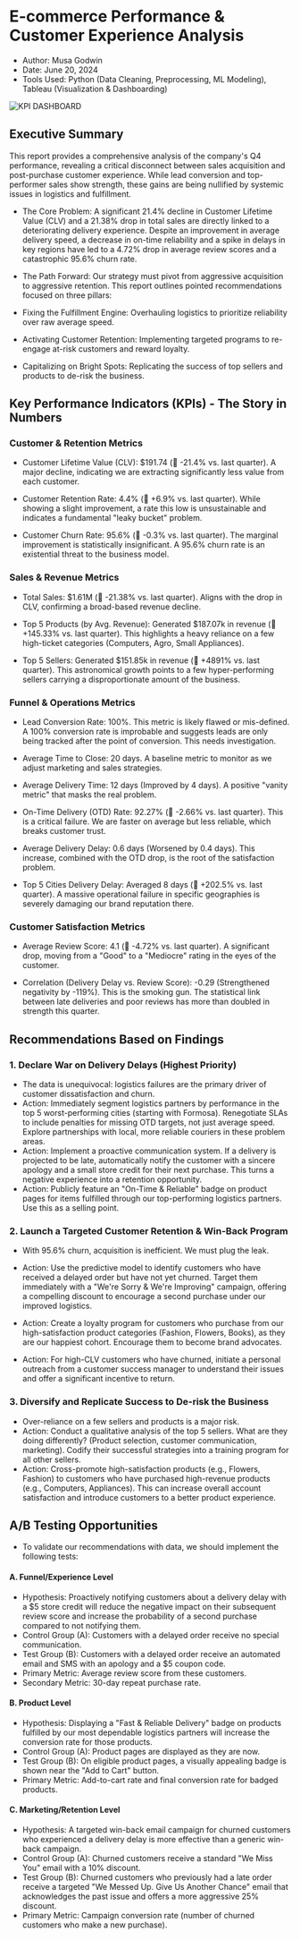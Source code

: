 # E-commerce Performance & Customer Experience Analysis
- Author: Musa Godwin
- Date: June 20, 2024
- Tools Used: Python (Data Cleaning, Preprocessing, ML Modeling), Tableau (Visualization & Dashboarding)

![KPI DASHBOARD](https://github.com/GeamXD/E-commerce-Performance---Customer-Experience-Analysis/blob/main/dashboard%20template/KPI%20DASHBOARD.png)

## Executive Summary
This report provides a comprehensive analysis of the company's Q4 performance, revealing a critical disconnect between sales acquisition and post-purchase customer experience. While lead conversion and top-performer sales show strength, these gains are being nullified by systemic issues in logistics and fulfillment.

- The Core Problem: A significant 21.4% decline in Customer Lifetime Value (CLV) and a 21.38% drop in total sales are directly linked to a deteriorating delivery experience. Despite an improvement in average delivery speed, a decrease in on-time reliability and a spike in delays in key regions have led to a 4.72% drop in average review scores and a catastrophic 95.6% churn rate.


- The Path Forward: Our strategy must pivot from aggressive acquisition to aggressive retention. This report outlines pointed recommendations focused on three pillars:


- Fixing the Fulfillment Engine: Overhauling logistics to prioritize reliability over raw average speed.


- Activating Customer Retention: Implementing targeted programs to re-engage at-risk customers and reward loyalty.


- Capitalizing on Bright Spots: Replicating the success of top sellers and products to de-risk the business.

## Key Performance Indicators (KPIs) - The Story in Numbers

### Customer & Retention Metrics
- Customer Lifetime Value (CLV): $191.74 (🔻 -21.4% vs. last quarter). A major decline, indicating we are extracting significantly less value from each customer.


- Customer Retention Rate: 4.4% (🔼 +6.9% vs. last quarter). While showing a slight improvement, a rate this low is unsustainable and indicates a fundamental "leaky bucket" problem.


- Customer Churn Rate: 95.6% (🔽 -0.3% vs. last quarter). The marginal improvement is statistically insignificant. A 95.6% churn rate is an existential threat to the business model.

### Sales & Revenue Metrics
- Total Sales: $1.61M (🔻 -21.38% vs. last quarter). Aligns with the drop in CLV, confirming a broad-based revenue decline.


- Top 5 Products (by Avg. Revenue): Generated $187.07k in revenue (🔼 +145.33% vs. last quarter). This highlights a heavy reliance on a few high-ticket categories (Computers, Agro, Small Appliances).


- Top 5 Sellers: Generated $151.85k in revenue (🔼 +4891% vs. last quarter). This astronomical growth points to a few hyper-performing sellers carrying a disproportionate amount of the business.

### Funnel & Operations Metrics
- Lead Conversion Rate: 100%. This metric is likely flawed or mis-defined. A 100% conversion rate is improbable and suggests leads are only being tracked after the point of conversion. This needs investigation.


- Average Time to Close: 20 days. A baseline metric to monitor as we adjust marketing and sales strategies.


- Average Delivery Time: 12 days (Improved by 4 days). A positive "vanity metric" that masks the real problem.


- On-Time Delivery (OTD) Rate: 92.27% (🔻 -2.66% vs. last quarter). This is a critical failure. We are faster on average but less reliable, which breaks customer trust.


- Average Delivery Delay: 0.6 days (Worsened by 0.4 days). This increase, combined with the OTD drop, is the root of the satisfaction problem.

- Top 5 Cities Delivery Delay: Averaged 8 days (🔼 +202.5% vs. last quarter). A massive operational failure in specific geographies is severely damaging our brand reputation there.

### Customer Satisfaction Metrics
- Average Review Score: 4.1 (🔻 -4.72% vs. last quarter). A significant drop, moving from a "Good" to a "Mediocre" rating in the eyes of the customer.


- Correlation (Delivery Delay vs. Review Score): -0.29 (Strengthened negativity by -119%). This is the smoking gun. The statistical link between late deliveries and poor reviews has more than doubled in strength this quarter.

## Recommendations Based on Findings
### 1. Declare War on Delivery Delays (Highest Priority)
- The data is unequivocal: logistics failures are the primary driver of customer dissatisfaction and churn.
- Action: Immediately segment logistics partners by performance in the top 5 worst-performing cities (starting with Formosa). Renegotiate SLAs to include penalties for missing OTD targets, not just average speed. Explore partnerships with local, more reliable couriers in these problem areas.
- Action: Implement a proactive communication system. If a delivery is projected to be late, automatically notify the customer with a sincere apology and a small store credit for their next purchase. This turns a negative experience into a retention opportunity.
- Action: Publicly feature an "On-Time & Reliable" badge on product pages for items fulfilled through our top-performing logistics partners. Use this as a selling point.

### 2. Launch a Targeted Customer Retention & Win-Back Program
- With 95.6% churn, acquisition is inefficient. We must plug the leak.

- Action: Use the predictive model to identify customers who have received a delayed order but have not yet churned. Target them immediately with a "We're Sorry & We're Improving" campaign, offering a compelling discount to encourage a second purchase under our improved logistics.

- Action: Create a loyalty program for customers who purchase from our high-satisfaction product categories (Fashion, Flowers, Books), as they are our happiest cohort. Encourage them to become brand advocates.

- Action: For high-CLV customers who have churned, initiate a personal outreach from a customer success manager to understand their issues and offer a significant incentive to return.

### 3. Diversify and Replicate Success to De-risk the Business
- Over-reliance on a few sellers and products is a major risk.
- Action: Conduct a qualitative analysis of the top 5 sellers. What are they doing differently? (Product selection, customer communication, marketing). Codify their successful strategies into a training program for all other sellers.
- Action: Cross-promote high-satisfaction products (e.g., Flowers, Fashion) to customers who have purchased high-revenue products (e.g., Computers, Appliances). This can increase overall account satisfaction and introduce customers to a better product experience.


## A/B Testing Opportunities
- To validate our recommendations with data, we should implement the following tests:

#### A. Funnel/Experience Level
- Hypothesis: Proactively notifying customers about a delivery delay with a $5 store credit will reduce the negative impact on their subsequent review score and increase the probability of a second purchase compared to not notifying them.
- Control Group (A): Customers with a delayed order receive no special communication.
- Test Group (B): Customers with a delayed order receive an automated email and SMS with an apology and a $5 coupon code.
- Primary Metric: Average review score from these customers.
- Secondary Metric: 30-day repeat purchase rate.

####    B. Product Level
- Hypothesis: Displaying a "Fast & Reliable Delivery" badge on products fulfilled by our most dependable logistics partners will increase the conversion rate for those products.
- Control Group (A): Product pages are displayed as they are now.
- Test Group (B): On eligible product pages, a visually appealing badge is shown near the "Add to Cart" button.
- Primary Metric: Add-to-cart rate and final conversion rate for badged products.

#### C. Marketing/Retention Level
- Hypothesis: A targeted win-back email campaign for churned customers who experienced a delivery delay is more effective than a generic win-back campaign.
- Control Group (A): Churned customers receive a standard "We Miss You" email with a 10% discount.
- Test Group (B): Churned customers who previously had a late order receive a targeted "We Messed Up. Give Us Another Chance" email that acknowledges the past issue and offers a more aggressive 25% discount.
- Primary Metric: Campaign conversion rate (number of churned customers who make a new purchase).
